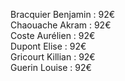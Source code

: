 Bracquier Benjamin : 92€  
Chaouache Akram : 92€  
Coste Aurélien : 92€  
Dupont Elise : 92€  
Gricourt Killian : 92€  
Guerin Louise : 92€  
